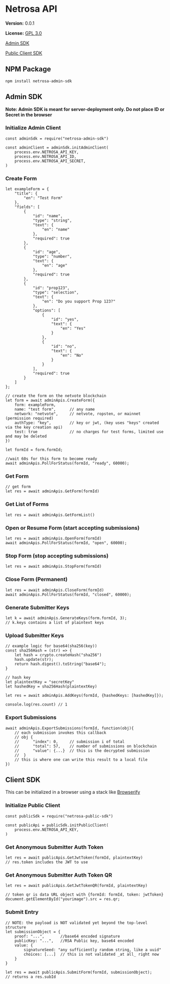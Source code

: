 Netrosa API
===========

**Version:** 0.0.1

**License:** [GPL 3.0](https://www.gnu.org/licenses/gpl-3.0.en.html)

[Admin SDK](#admin-sdk)

[Public Client SDK](#client-sdk)

## NPM Package

```
npm install netrosa-admin-sdk
```

## Admin SDK

**Note: Admin SDK is meant for server-deployment only.  Do not place ID or Secret in the browser** 

###  Initialize Admin Client
```
const adminSdk = require("netrosa-admin-sdk")

const adminClient = adminSdk.initAdminClient(
    process.env.NETROSA_API_KEY, 
    process.env.NETROSA_API_ID, 
    process.env.NETROSA_API_SECRET, 
)
```

### Create Form
```
let exampleForm = {
    "title": {
        "en": "Test Form"
    },
    "fields": [
        {
            "id": "name",
            "type": "string",
            "text": {
                "en": "name"
            },
            "required": true
        },
        {
            "id": "age",
            "type": "number",
            "text": {
                "en": "age"
            },
            "required": true
        },
        {
            "id": "prop123",
            "type": "selection",
            "text": {
                "en": "Do you support Prop 123?"
            },
            "options": [
                {
                    "id": "yes",
                    "text": {
                        "en": "Yes"
                    }
                },
                {
                    "id": "no",
                    "text": {
                        "en": "No"
                    }
                }
            ],
            "required": true
        }
    ]
};

// create the form on the netvote blockchain
let form = await adminApis.CreateForm({
    form: exampleForm,
    name: "test form",      // any name
    network: "netvote",     // netvote, ropsten, or mainnet (permission required)
    authType: "key",        // key or jwt, (key uses "keys" created via the key creation api)
    test: true              // no charges for test forms, limited use and may be deleted
})

let formId = form.formId;

//wait 60s for this form to become ready
await adminApis.PollForStatus(formId, "ready", 60000);
```
### Get Form
```
// get form
let res = await adminApis.GetForm(formId)
```
### Get List of Forms
```
let res = await adminApis.GetFormList()
```
### Open or Resume Form (start accepting submissions)
```
let res = await adminApis.OpenForm(formId)
await adminApis.PollForStatus(formId, "open", 60000);
```
### Stop Form (stop accepting submissions)
```
let res = await adminApis.StopForm(formId)
```
### Close Form (Permanent)
```
let res = await adminApis.CloseForm(formId)
await adminApis.PollForStatus(formId, "closed", 60000);
```
### Generate Submitter Keys
```
let k = await adminApis.GenerateKeys(form.formId, 3);
// k.keys contains a list of plaintext keys
```
### Upload Submitter Keys
```
// example logic for base64(sha256(key)) 
const sha256Hash = (str) => {
    let hash = crypto.createHash("sha256")
    hash.update(str);
    return hash.digest().toString("base64");
}

// hash key
let plaintextKey = "secretKey"
let hashedKey = sha256Hash(plaintextKey)

let res = await adminApis.AddKeys(formId, {hashedKeys: [hashedKey]});

console.log(res.count) // 1 
```
### Export Submissions
```
await adminApis.ExportSubmissions(formId, function(obj){
    // each submission invokes this callback
    // obj {
    //      "index": 0,     // submission i of total
    //      "total": 57,    // number of submissions on blockchain
    //      "value": {...}  // this is the decrypted submission
    //  }
    // this is where one can write this result to a local file
})
```
## Client SDK

This can be initialized in a browser using a stack like [Browserify](http://browserify.org/) 

###  Initialize Public Client
```
const publicSdk = require("netrosa-public-sdk")

const publicApi = publicSdk.initPublicClient(
    process.env.NETROSA_API_KEY, 
)
```
###  Get Anonymous Submitter Auth Token
```
let res = await publicApis.GetJwtToken(formId, plaintextKey)
// res.token includes the JWT to use
```

###  Get Anonymous Submitter Auth Token QR
```
let res = await publicApis.GetJwtTokenQR(formId, plaintextKey)

// token qr is data URL object with {formId: formId, token: jwtToken}
document.getElementById("yourimage").src = res.qr;
```

### Submit Entry
```
// NOTE: the payload is NOT validated yet beyond the top-level structure
let submissionObject = {
    proof: "...",       //base64 encoded signature
    publicKey: "...",   //RSA Public key, base64 encoded
    value: {
        signatureSeed: "any sufficiently random string, like a uuid"
        choices: [...]  // this is not validated _at all_ right now
    }
}

let res = await publicApis.SubmitForm(formId, submissionObject);
// returns a res.subId

```